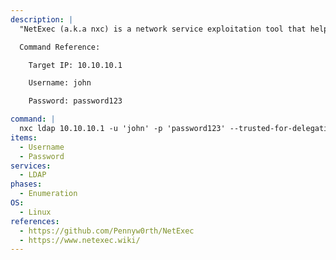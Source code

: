 ```yaml
---
description: |
  "NetExec (a.k.a nxc) is a network service exploitation tool that helps automate assessing the security of large networks." - https://www.netexec.wiki/. This command will enumerate domain groups, local groups, users, user descriptions, users trusted for delegation, users without a password, You can also use CIDR notation to target a range of ip addresses (i.e. 10.10.10.0/24).

  Command Reference:

  	Target IP: 10.10.10.1

  	Username: john

  	Password: password123

command: |
  nxc ldap 10.10.10.1 -u 'john' -p 'password123' --trusted-for-delegation  --password-not-required --admin-count --users --groups
items:
  - Username
  - Password
services:
  - LDAP
phases:
  - Enumeration
OS:
  - Linux
references:
  - https://github.com/Pennyw0rth/NetExec
  - https://www.netexec.wiki/
---
```

